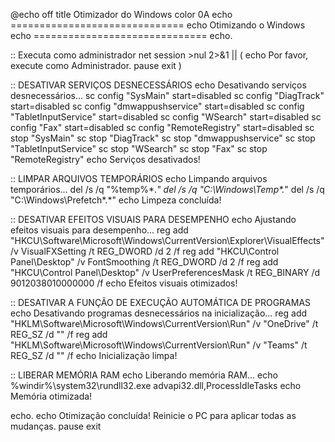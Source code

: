 @echo off
title Otimizador do Windows
color 0A
echo ==============================
echo      Otimizando o Windows
echo ==============================
echo.

:: Executa como administrador
net session >nul 2>&1 || (
    echo Por favor, execute como Administrador.
    pause
    exit
)

:: DESATIVAR SERVIÇOS DESNECESSÁRIOS
echo Desativando serviços desnecessários...
sc config "SysMain" start=disabled
sc config "DiagTrack" start=disabled
sc config "dmwappushservice" start=disabled
sc config "TabletInputService" start=disabled
sc config "WSearch" start=disabled
sc config "Fax" start=disabled
sc config "RemoteRegistry" start=disabled
sc stop "SysMain"
sc stop "DiagTrack"
sc stop "dmwappushservice"
sc stop "TabletInputService"
sc stop "WSearch"
sc stop "Fax"
sc stop "RemoteRegistry"
echo Serviços desativados!

:: LIMPAR ARQUIVOS TEMPORÁRIOS
echo Limpando arquivos temporários...
del /s /q "%temp%\*.*"
del /s /q "C:\Windows\Temp\*.*"
del /s /q "C:\Windows\Prefetch\*.*"
echo Limpeza concluída!

:: DESATIVAR EFEITOS VISUAIS PARA DESEMPENHO
echo Ajustando efeitos visuais para desempenho...
reg add "HKCU\Software\Microsoft\Windows\CurrentVersion\Explorer\VisualEffects" /v VisualFXSetting /t REG_DWORD /d 2 /f
reg add "HKCU\Control Panel\Desktop" /v FontSmoothing /t REG_DWORD /d 2 /f
reg add "HKCU\Control Panel\Desktop" /v UserPreferencesMask /t REG_BINARY /d 9012038010000000 /f
echo Efeitos visuais otimizados!

:: DESATIVAR A FUNÇÃO DE EXECUÇÃO AUTOMÁTICA DE PROGRAMAS
echo Desativando programas desnecessários na inicialização...
reg add "HKLM\Software\Microsoft\Windows\CurrentVersion\Run" /v "OneDrive" /t REG_SZ /d "" /f
reg add "HKLM\Software\Microsoft\Windows\CurrentVersion\Run" /v "Teams" /t REG_SZ /d "" /f
echo Inicialização limpa!

:: LIBERAR MEMÓRIA RAM
echo Liberando memória RAM...
echo %windir%\system32\rundll32.exe advapi32.dll,ProcessIdleTasks
echo Memória otimizada!

echo.
echo Otimização concluída! Reinicie o PC para aplicar todas as mudanças.
pause
exit
